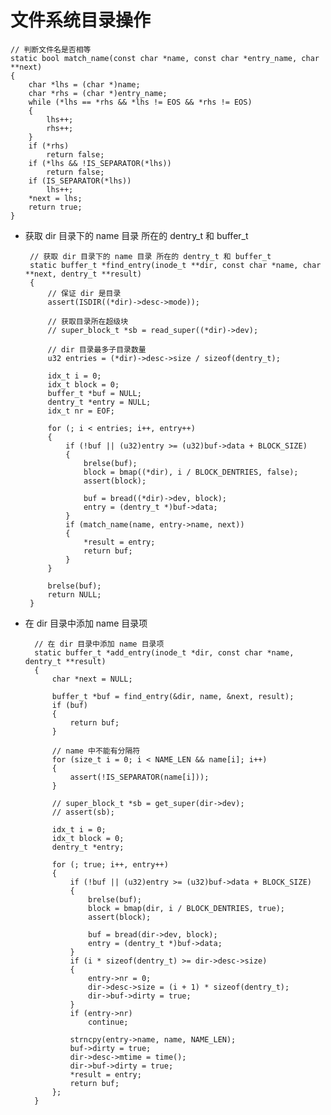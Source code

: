 # 文件系统目录操作

    // 判断文件名是否相等
    static bool match_name(const char *name, const char *entry_name, char **next)
    {
        char *lhs = (char *)name;
        char *rhs = (char *)entry_name;
        while (*lhs == *rhs && *lhs != EOS && *rhs != EOS)
        {
            lhs++;
            rhs++;
        }
        if (*rhs)
            return false;
        if (*lhs && !IS_SEPARATOR(*lhs))
            return false;
        if (IS_SEPARATOR(*lhs))
            lhs++;
        *next = lhs;
        return true;
    }

-  获取 dir 目录下的 name 目录 所在的 dentry_t 和 buffer_t

        // 获取 dir 目录下的 name 目录 所在的 dentry_t 和 buffer_t
        static buffer_t *find_entry(inode_t **dir, const char *name, char **next, dentry_t **result)
        {
            // 保证 dir 是目录
            assert(ISDIR((*dir)->desc->mode));

            // 获取目录所在超级块
            // super_block_t *sb = read_super((*dir)->dev);

            // dir 目录最多子目录数量
            u32 entries = (*dir)->desc->size / sizeof(dentry_t);

            idx_t i = 0;
            idx_t block = 0;
            buffer_t *buf = NULL;
            dentry_t *entry = NULL;
            idx_t nr = EOF;

            for (; i < entries; i++, entry++)
            {
                if (!buf || (u32)entry >= (u32)buf->data + BLOCK_SIZE)
                {
                    brelse(buf);
                    block = bmap((*dir), i / BLOCK_DENTRIES, false);
                    assert(block);

                    buf = bread((*dir)->dev, block);
                    entry = (dentry_t *)buf->data;
                }
                if (match_name(name, entry->name, next))
                {
                    *result = entry;
                    return buf;
                }
            }

            brelse(buf);
            return NULL;
        }

- 在 dir 目录中添加 name 目录项

        // 在 dir 目录中添加 name 目录项
        static buffer_t *add_entry(inode_t *dir, const char *name, dentry_t **result)
        {
            char *next = NULL;

            buffer_t *buf = find_entry(&dir, name, &next, result);
            if (buf)
            {
                return buf;
            }

            // name 中不能有分隔符
            for (size_t i = 0; i < NAME_LEN && name[i]; i++)
            {
                assert(!IS_SEPARATOR(name[i]));
            }

            // super_block_t *sb = get_super(dir->dev);
            // assert(sb);

            idx_t i = 0;
            idx_t block = 0;
            dentry_t *entry;

            for (; true; i++, entry++)
            {
                if (!buf || (u32)entry >= (u32)buf->data + BLOCK_SIZE)
                {
                    brelse(buf);
                    block = bmap(dir, i / BLOCK_DENTRIES, true);
                    assert(block);

                    buf = bread(dir->dev, block);
                    entry = (dentry_t *)buf->data;
                }
                if (i * sizeof(dentry_t) >= dir->desc->size)
                {
                    entry->nr = 0;
                    dir->desc->size = (i + 1) * sizeof(dentry_t);
                    dir->buf->dirty = true;
                }
                if (entry->nr)
                    continue;

                strncpy(entry->name, name, NAME_LEN);
                buf->dirty = true;
                dir->desc->mtime = time();
                dir->buf->dirty = true;
                *result = entry;
                return buf;
            };
        }
